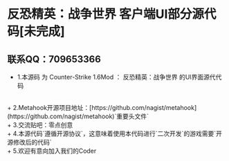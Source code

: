# 反恐精英：战争世界 客户端UI部分源代码[未完成]
## 联系QQ：709653366
+ 1.本源码 为 Counter-Strike 1.6Mod ： 反恐精英：战争世界 的UI界面源代代码
<br>
+ 2.Metahook开源项目地址：[https://github.com/nagist/metahook](https://github.com/nagist/metahook)`重要头文件`
<br>
+ 3.交流贴吧：零点创意
<br>
+ 4.本源代码`遵循开源协议`，这意味着使用本代码进行`二次开发`的游戏需要`开源修改后的代码`
<br>
+ 5.欢迎有意向加入我们的Coder
